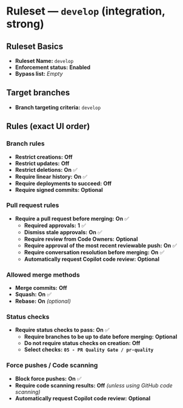 <!--
###############################################################
# Ruleset-develop.md
# Purpose:
#  - Click-through instructions to configure the "develop" ruleset.
#  - Values are listed in the exact order the GitHub UI shows them.
###############################################################
-->

# Ruleset — `develop` (integration, strong)

## Ruleset Basics
- **Ruleset Name:** `develop`
- **Enforcement status:** **Enabled**
- **Bypass list:** *Empty*

## Target branches
- **Branch targeting criteria:** `develop`

## Rules (exact UI order)

### Branch rules
- **Restrict creations:** **Off**
- **Restrict updates:** **Off**
- **Restrict deletions:** **On** ✅
- **Require linear history:** **On** ✅
- **Require deployments to succeed:** **Off**
- **Require signed commits:** **Optional**

### Pull request rules
- **Require a pull request before merging:** **On** ✅
  - **Required approvals:** **1** ✅
  - **Dismiss stale approvals:** **On** ✅
  - **Require review from Code Owners:** **Optional**
  - **Require approval of the most recent reviewable push:** **On** ✅
  - **Require conversation resolution before merging:** **On** ✅
  - **Automatically request Copilot code review:** **Optional**

### Allowed merge methods
- **Merge commits:** **Off**
- **Squash:** **On** ✅
- **Rebase:** **On** *(optional)*

### Status checks
- **Require status checks to pass:** **On** ✅
  - **Require branches to be up to date before merging:** **Optional**
  - **Do not require status checks on creation:** **Off**
  - **Select checks:** **`05 - PR Quality Gate / pr-quality`**

### Force pushes / Code scanning
- **Block force pushes:** **On** ✅
- **Require code scanning results:** **Off** *(unless using GitHub code scanning)*
- **Automatically request Copilot code review:** **Optional**
